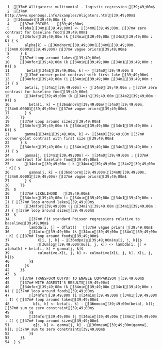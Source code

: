      1	[37m# Alligators: multinomial - logistic regression [39;49;00m$
     2	[37m#  http://www.openbugs.info/Examples/Aligators.html[39;49;00m$
     3	[34mmodel[39;49;00m {$
     4	   [37m# PRIORS    [39;49;00m$
     5	   alpha[[34m1[39;49;00m] <- [34m0[39;49;00m; [37m# zero contrast for baseline food[39;49;00m$
     6	   [34mfor[39;49;00m (k [34min[39;49;00m [34m2[39;49;00m : K) { $
     7	     alpha[k] ~ [36mdnorm[39;49;00m([34m0[39;49;00m, [34m0.00001[39;49;00m) [37m# vague priors[39;49;00m$
     8	   } $
     9	   [37m# Loop around lakes:[39;49;00m$
    10	   [34mfor[39;49;00m (k [34min[39;49;00m [34m1[39;49;00m : K){ $
    11	      beta[[34m1[39;49;00m, k] <- [34m0[39;49;00m $
    12	   } [37m# corner-point contrast with first lake [39;49;00m$
    13	   [34mfor[39;49;00m (i [34min[39;49;00m [34m2[39;49;00m : I) { $
    14	     beta[i, [34m1[39;49;00m] <- [34m0[39;49;00m ; [37m# zero contrast for baseline food[39;49;00m$
    15	     [34mfor[39;49;00m (k [34min[39;49;00m [34m2[39;49;00m : K){ $
    16	       beta[i, k] ~ [36mdnorm[39;49;00m([34m0[39;49;00m, [34m0.00001[39;49;00m) [37m# vague priors[39;49;00m$
    17	     } $
    18	   }$
    19	   [37m# Loop around sizes:[39;49;00m$
    20	   [34mfor[39;49;00m (k [34min[39;49;00m [34m1[39;49;00m : K){ $
    21	     gamma[[34m1[39;49;00m, k] <- [34m0[39;49;00m [37m# corner-point contrast with first size [39;49;00m$
    22	   } $
    23	   [34mfor[39;49;00m (j [34min[39;49;00m [34m2[39;49;00m : J) { $
    24	     gamma[j, [34m1[39;49;00m] <- [34m0[39;49;00m ; [37m# zero contrast for baseline food[39;49;00m$
    25	     [34mfor[39;49;00m ( k [34min[39;49;00m [34m2[39;49;00m : K){ $
    26	       gamma[j, k] ~ [36mdnorm[39;49;00m([34m0[39;49;00m, [34m0.00001[39;49;00m) [37m# vague priors[39;49;00m$
    27	     } $
    28	   }$
    29	$
    30	   [37m# LIKELIHOOD   [39;49;00m$
    31	   [34mfor[39;49;00m (i [34min[39;49;00m [34m1[39;49;00m : I) { [37m# loop around lakes[39;49;00m$
    32	     [34mfor[39;49;00m (j [34min[39;49;00m [34m1[39;49;00m : J) { [37m# loop around sizes[39;49;00m$
    33	$
    34	       [37m# Fit standard Poisson regressions relative to baseline[39;49;00m$
    35	       lambda[i, j] ~ dflat()   [37m# vague priors [39;49;00m$
    36	       [34mfor[39;49;00m (k [34min[39;49;00m [34m1[39;49;00m : K) { [37m# loop around foods[39;49;00m$
    37	           X[i, j, k] ~ [36mdpois[39;49;00m(mu[i, j, k])$
    38	           [36mlog[39;49;00m(mu[i, j, k]) <- lambda[i, j] + alpha[k] + beta[i, k] + gamma[j, k]$
    39	           culmative.X[i, j, k] <- culmative(X[i, j, k], X[i, j, k])$
    40	       }$
    41	     }$
    42	   }$
    43	$
    44	   [37m# TRANSFORM OUTPUT TO ENABLE COMPARISON [39;49;00m$
    45	   [37m# WITH AGRESTI'S RESULTS[39;49;00m$
    46	   [34mfor[39;49;00m (k [34min[39;49;00m [34m1[39;49;00m : K) { [37m# loop around foods[39;49;00m$
    47	       [34mfor[39;49;00m (i [34min[39;49;00m [34m1[39;49;00m : I) { [37m# loop around lakes[39;49;00m$
    48	         b[i, k] <- beta[i, k] - [36mmean[39;49;00m(beta[, k]); [37m# sum to zero constraint[39;49;00m$
    49	       }$
    50	       [34mfor[39;49;00m (j [34min[39;49;00m [34m1[39;49;00m : J) { [37m# loop around sizes[39;49;00m$
    51	         g[j, k] <- gamma[j, k] - [36mmean[39;49;00m(gamma[, k]); [37m# sum to zero constraint[39;49;00m$
    52	       }$
    53	   }$
    54	} $
